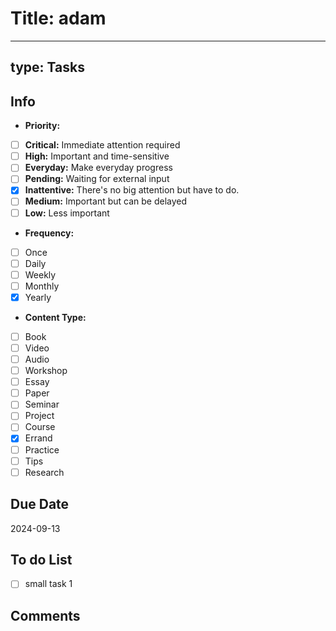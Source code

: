 # Title: adam
---
type: Tasks
---

## Info
* **Priority:**
 -  [ ] **Critical:** Immediate attention required 
 -  [ ] **High:** Important and time-sensitive 
 -  [ ] **Everyday:** Make everyday progress
 -  [ ] **Pending:** Waiting for external input
 -  [x] **Inattentive:** There's no big attention but have to do.
 -  [ ] **Medium:** Important but can be delayed 
 -  [ ] **Low:** Less important 
* **Frequency:**
 -  [ ] Once
 -  [ ] Daily
 -  [ ] Weekly
 -  [ ] Monthly
 -  [x] Yearly
* **Content Type:**
 -  [ ] Book
 - [ ] Video
 - [ ] Audio
 - [ ] Workshop
 - [ ] Essay
 - [ ] Paper
 - [ ] Seminar
 -  [ ] Project
 -  [ ] Course
 -  [x] Errand
 -  [ ] Practice
 - [ ] Tips
 - [ ] Research
## Due Date
2024-09-13
## To do List
 - [ ] small task 1
## Comments